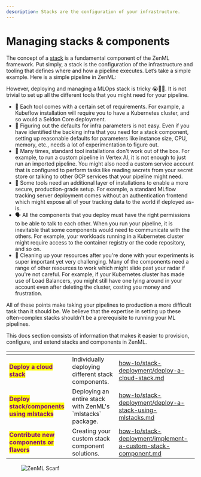 ```yaml
---
description: Stacks are the configuration of your infrastructure.
---
```


# Managing stacks & components

The concept of a [stack](../../user-guide/production-guide/understand-stacks.md) is a fundamental component of the ZenML framework. Put simply, a stack is the configuration of the infrastructure and tooling that defines where and how a pipeline executes. Let’s take a simple example. Here is a simple pipeline in ZenML:

However, deploying and managing a MLOps stack is tricky 😭😵‍💫. It is not trivial to set up all the different tools that you might need for your pipeline.

* 🌈 Each tool comes with a certain set of requirements. For example, a Kubeflow installation will require you to have a Kubernetes cluster, and so would a Seldon Core deployment.
* 🤔 Figuring out the defaults for infra parameters is not easy. Even if you have identified the backing infra that you need for a stack component, setting up reasonable defaults for parameters like instance size, CPU, memory, etc., needs a lot of experimentation to figure out.
* 🚧 Many times, standard tool installations don't work out of the box. For example, to run a custom pipeline in Vertex AI, it is not enough to just run an imported pipeline. You might also need a custom service account that is configured to perform tasks like reading secrets from your secret store or talking to other GCP services that your pipeline might need.
* 🔐 Some tools need an additional layer of installations to enable a more secure, production-grade setup. For example, a standard MLflow tracking server deployment comes without an authentication frontend which might expose all of your tracking data to the world if deployed as-is.
* 🗣️ All the components that you deploy must have the right permissions to be able to talk to each other. When you run your pipeline, it is inevitable that some components would need to communicate with the others. For example, your workloads running in a Kubernetes cluster might require access to the container registry or the code repository, and so on.
* 🧹 Cleaning up your resources after you're done with your experiments is super important yet very challenging. Many of the components need a range of other resources to work which might slide past your radar if you're not careful. For example, if your Kubernetes cluster has made use of Load Balancers, you might still have one lying around in your account even after deleting the cluster, costing you money and frustration.

All of these points make taking your pipelines to production a more difficult task than it should be. We believe that the expertise in setting up these often-complex stacks shouldn't be a prerequisite to running your ML pipelines.

This docs section consists of information that makes it easier to provision, configure, and extend stacks and components in ZenML.

<table data-view="cards">
  <thead>
    <tr>
      <th></th>
      <th></th>
      <th data-hidden data-card-target data-type="content-ref"></th>
    </tr>
  </thead>
  <tbody>
    <tr>
      <td><mark style="color:purple;"><strong>Deploy a cloud stack</strong></mark></td>
      <td>Individually deploying different stack components.</td>
      <td><a href="how-to/stack-deployment/deploy-a-cloud-stack.md">how-to/stack-deployment/deploy-a-cloud-stack.md</a></td>
    </tr>
    <tr>
      <td><mark style="color:purple;"><strong>Deploy stack/components using mlstacks</strong></mark></td>
      <td>Deploying an entire stack with ZenML's `mlstacks` package.</td>
      <td><a href="how-to/stack-deployment/deploy-a-stack-using-mlstacks.md">how-to/stack-deployment/deploy-a-stack-using-mlstacks.md</a></td>
    </tr>
    <tr>
      <td><mark style="color:purple;"><strong>Contribute new components or flavors</strong></mark></td>
      <td>Creating your custom stack component solutions.</td>
      <td><a href="how-to/stack-deployment/implement-a-custom-stack-component.md">how-to/stack-deployment/implement-a-custom-stack-component.md</a></td>
    </tr>
  </tbody>
</table>

<figure><img src="https://static.scarf.sh/a.png?x-pxid=f0b4f458-0a54-4fcd-aa95-d5ee424815bc" alt="ZenML Scarf"><figcaption></figcaption></figure>
